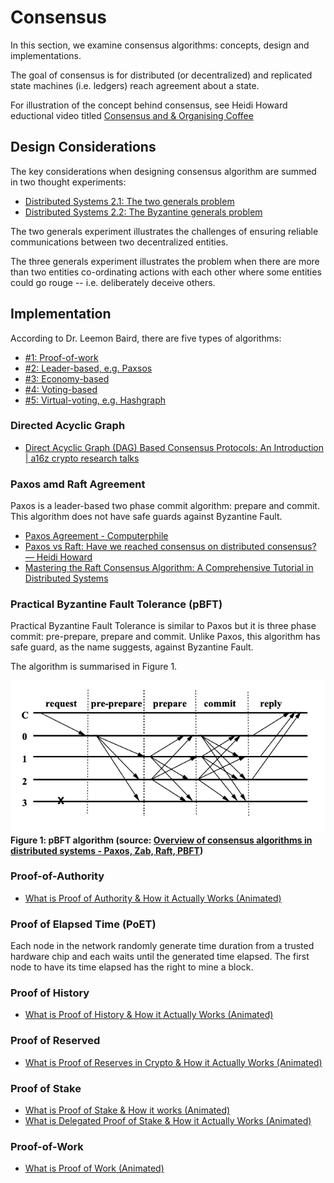 # Consensus

In this section, we examine consensus algorithms: concepts, design and implementations.

The goal of consensus is for distributed (or decentralized) and replicated state machines (i.e. ledgers) reach agreement about a state. 

For illustration of the concept behind consensus, see Heidi Howard eductional video titled [Consensus and & Organising Coffee](https://www.youtube.com/watch?v=jn3DBzr--Ok)

## Design Considerations

The key considerations when designing consensus algorithm are summed in two thought experiments:

* [Distributed Systems 2.1: The two generals problem](https://www.youtube.com/watch?v=MDuWnzVnfpI)
* [Distributed Systems 2.2: The Byzantine generals problem](https://www.youtube.com/watch?v=LoGx_ldRBU0)

The two generals experiment illustrates the challenges of ensuring reliable communications between two decentralized entities.

The three generals experiment illustrates the problem when there are more than two entities co-ordinating actions with each other where some entities could go rouge -- i.e. deliberately deceive others. 

## Implementation

According to Dr. Leemon Baird, there are five types of algorithms:

* [#1: Proof-of-work](https://www.youtube.com/watch?v=A467am0fw34)
* [#2: Leader-based, e.g. Paxsos](https://www.youtube.com/watch?v=hVYRkcTY840)
* [#3: Economy-based](https://www.youtube.com/watch?v=EVVso37nie8)
* [#4: Voting-based](https://www.youtube.com/watch?v=HgaG6Vtv1zc)
* [#5: Virtual-voting, e.g. Hashgraph](https://www.youtube.com/watch?v=rleAZVVA3kM)

### Directed Acyclic Graph
 
* [Direct Acyclic Graph (DAG) Based Consensus Protocols: An Introduction | a16z crypto research talks](https://www.youtube.com/watch?v=v7h2rXNtrV0)

### Paxos amd Raft Agreement

Paxos is a leader-based two phase commit algorithm: prepare and commit. This algorithm does not have safe guards against Byzantine Fault.

* [Paxos Agreement - Computerphile](https://www.youtube.com/watch?v=s8JqcZtvnsM)
* [Paxos vs Raft: Have we reached consensus on distributed consensus? — Heidi Howard ](https://www.youtube.com/watch?v=JQss0uQUc6o)
* [Mastering the Raft Consensus Algorithm: A Comprehensive Tutorial in Distributed Systems](https://www.youtube.com/watch?v=ZyqAbQkpeUo)

### Practical Byzantine Fault Tolerance (pBFT)

Practical Byzantine Fault Tolerance is similar to Paxos but it is three phase commit: pre-prepare, prepare and commit. Unlike Paxos, this algorithm has safe guard, as the name suggests, against Byzantine Fault.

The algorithm is summarised in Figure 1.

![PBFT](../assets/img/pbft.png)</br>
**Figure 1: pBFT algorithm (source: [Overview of consensus algorithms in distributed systems - Paxos, Zab, Raft, PBFT](https://borisburkov.net/2021-10-03-1/))**

### Proof-of-Authority

* [What is Proof of Authority & How it Actually Works (Animated)](https://www.youtube.com/watch?v=uLPjWeAZ47g)

### Proof of Elapsed Time (PoET)

Each node in the network randomly generate time duration from a trusted hardware chip and each waits until the generated time elapsed. The first node to have its time elapsed has the right to mine a block. 

### Proof of History

* [What is Proof of History & How it Actually Works (Animated)](https://www.youtube.com/watch?v=A5G_FJpzKtk)

### Proof of Reserved

* [What is Proof of Reserves in Crypto & How it Actually Works (Animated)](https://www.youtube.com/watch?v=qzWT0JAyBIc)

### Proof of Stake

* [What is Proof of Stake & How it works (Animated)](https://www.youtube.com/watch?v=HjovHCq4wK4)
* [What is Delegated Proof of Stake & How it Actually Works (Animated)](https://www.youtube.com/watch?v=nd40wO2FgFk)

### Proof-of-Work

* [What is Proof of Work (Animated)](https://www.youtube.com/watch?v=ZTkuleUJV0M)
